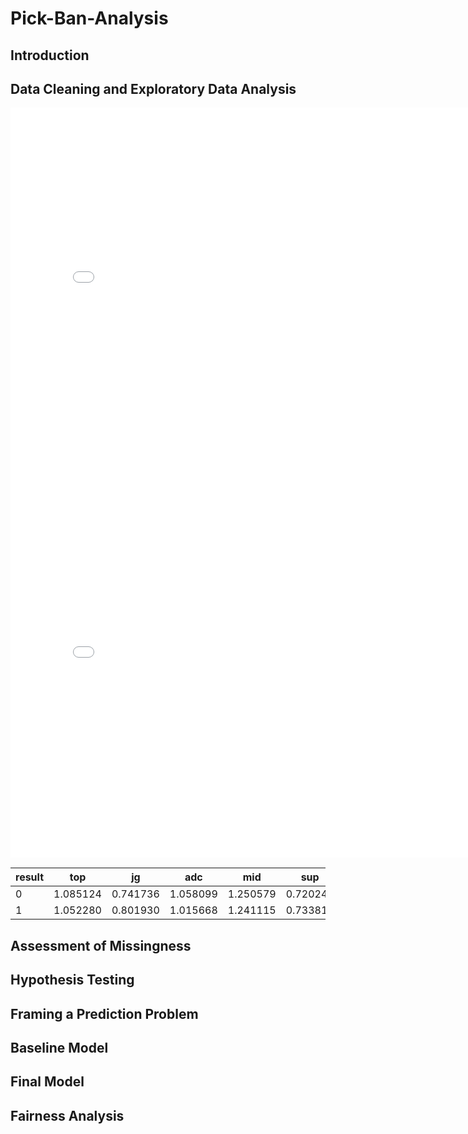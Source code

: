 # Pick-Ban-Analysis

## Introduction

## Data Cleaning and Exploratory Data Analysis

<iframe
  src="assets/avg_pick_order_by_pos"
  width="800"
  height="600"
  frameborder="0"
></iframe>

<iframe
  src="assets/pick_order_by_pos_win_vs_loss.html"
  width="800"
  height="600"
  frameborder="0"
></iframe>

| result | top      | jg       | adc      | mid      | sup      |
|--------|----------|----------|----------|----------|----------|
| 0      | 1.085124 | 0.741736 | 1.058099 | 1.250579 | 0.720248 |
| 1      | 1.052280 | 0.801930 | 1.015668 | 1.241115 | 0.733817 |

## Assessment of Missingness

## Hypothesis Testing

## Framing a Prediction Problem

## Baseline Model

## Final Model

## Fairness Analysis
